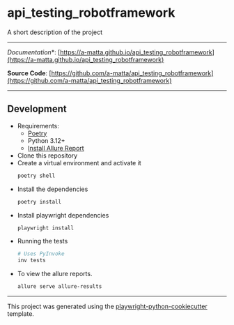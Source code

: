 # api_testing_robotframework

A short description of the project

---

*Documentation**: [https://a-matta.github.io/api_testing_robotframework](https://a-matta.github.io/api_testing_robotframework)

**Source Code**: [https://github.com/a-matta/api_testing_robotframework](https://github.com/a-matta/api_testing_robotframework)

---

## Development

* Requirements:
  * [Poetry](https://python-poetry.org/)
  * Python 3.12+
  * [Install Allure Report](https://allurereport.org/docs/install/)
* Clone this repository
* Create a virtual environment and activate it
  ```sh
  poetry shell
  ```
* Install the dependencies
  ```sh
  poetry install
  ```
* Install playwright dependencies
  ```sh
  playwright install
  ```
* Running the tests
  ```sh
  # Uses PyInvoke
  inv tests
  ```
* To view the allure reports.
  ```sh
  allure serve allure-results
  ```

---

This project was generated using the [playwright-python-cookiecutter](https://github.com/a-matta/playwright-python-cookiecutter) template.
